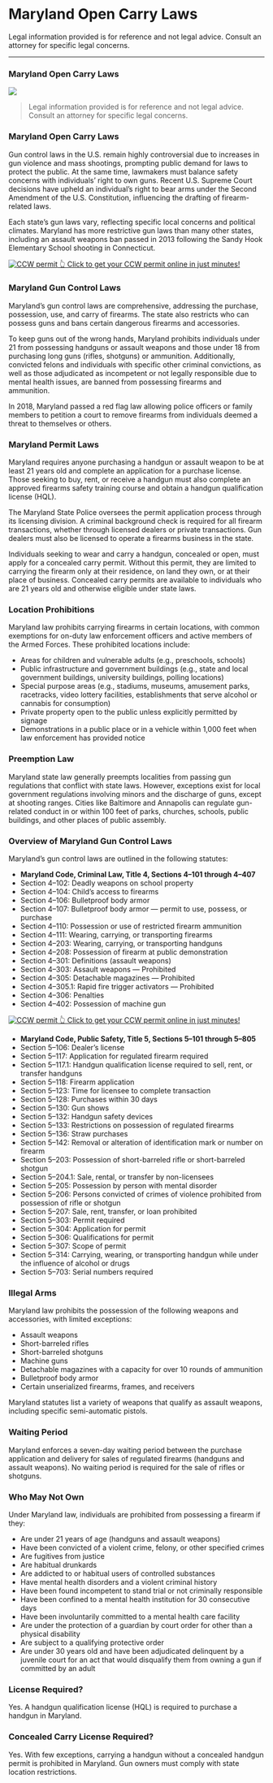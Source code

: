 # Maryland Open Carry Laws

Legal information provided is for reference and not legal advice. Consult an attorney for specific legal concerns. 

* * *

### Maryland Open Carry Laws

![](https://cdn-images-1.medium.com/max/800/1*n6epcyYPFWCC2IDlraZv5A.png)

> Legal information provided is for reference and not legal advice. Consult an attorney for specific legal concerns.

### Maryland Open Carry Laws

Gun control laws in the U.S. remain highly controversial due to increases in gun violence and mass shootings, prompting public demand for laws to protect the public. At the same time, lawmakers must balance safety concerns with individuals’ right to own guns. Recent U.S. Supreme Court decisions have upheld an individual’s right to bear arms under the Second Amendment of the U.S. Constitution, influencing the drafting of firearm-related laws.

Each state’s gun laws vary, reflecting specific local concerns and political climates. Maryland has more restrictive gun laws than many other states, including an assault weapons ban passed in 2013 following the Sandy Hook Elementary School shooting in Connecticut.

<a href="https://serp.ly/ccw">
<div>
    <img src="https://cdn-images-1.medium.com/max/1200/1*aCmvRhaa5Xjz4zDZxHzAjg.png" alt="CCW permit">
    👆 Click to get your CCW permit online in just minutes!
</div>
</a>

### Maryland Gun Control Laws

Maryland’s gun control laws are comprehensive, addressing the purchase, possession, use, and carry of firearms. The state also restricts who can possess guns and bans certain dangerous firearms and accessories.

To keep guns out of the wrong hands, Maryland prohibits individuals under 21 from possessing handguns or assault weapons and those under 18 from purchasing long guns (rifles, shotguns) or ammunition. Additionally, convicted felons and individuals with specific other criminal convictions, as well as those adjudicated as incompetent or not legally responsible due to mental health issues, are banned from possessing firearms and ammunition.

In 2018, Maryland passed a red flag law allowing police officers or family members to petition a court to remove firearms from individuals deemed a threat to themselves or others.

### Maryland Permit Laws

Maryland requires anyone purchasing a handgun or assault weapon to be at least 21 years old and complete an application for a purchase license. Those seeking to buy, rent, or receive a handgun must also complete an approved firearms safety training course and obtain a handgun qualification license (HQL).

The Maryland State Police oversees the permit application process through its licensing division. A criminal background check is required for all firearm transactions, whether through licensed dealers or private transactions. Gun dealers must also be licensed to operate a firearms business in the state.

Individuals seeking to wear and carry a handgun, concealed or open, must apply for a concealed carry permit. Without this permit, they are limited to carrying the firearm only at their residence, on land they own, or at their place of business. Concealed carry permits are available to individuals who are 21 years old and otherwise eligible under state laws.

### Location Prohibitions

Maryland law prohibits carrying firearms in certain locations, with common exemptions for on-duty law enforcement officers and active members of the Armed Forces. These prohibited locations include:

  * Areas for children and vulnerable adults (e.g., preschools, schools)
  * Public infrastructure and government buildings (e.g., state and local government buildings, university buildings, polling locations)
  * Special purpose areas (e.g., stadiums, museums, amusement parks, racetracks, video lottery facilities, establishments that serve alcohol or cannabis for consumption)
  * Private property open to the public unless explicitly permitted by signage
  * Demonstrations in a public place or in a vehicle within 1,000 feet when law enforcement has provided notice



### Preemption Law

Maryland state law generally preempts localities from passing gun regulations that conflict with state laws. However, exceptions exist for local government regulations involving minors and the discharge of guns, except at shooting ranges. Cities like Baltimore and Annapolis can regulate gun-related conduct in or within 100 feet of parks, churches, schools, public buildings, and other places of public assembly.

### Overview of Maryland Gun Control Laws

Maryland’s gun control laws are outlined in the following statutes:

  * **Maryland Code, Criminal Law, Title 4, Sections 4–101 through 4–407**
  * Section 4–102: Deadly weapons on school property
  * Section 4–104: Child’s access to firearms
  * Section 4–106: Bulletproof body armor
  * Section 4–107: Bulletproof body armor — permit to use, possess, or purchase
  * Section 4–110: Possession or use of restricted firearm ammunition
  * Section 4–111: Wearing, carrying, or transporting firearms
  * Section 4–203: Wearing, carrying, or transporting handguns
  * Section 4–208: Possession of firearm at public demonstration
  * Section 4–301: Definitions (assault weapons)
  * Section 4–303: Assault weapons — Prohibited
  * Section 4–305: Detachable magazines — Prohibited
  * Section 4–305.1: Rapid fire trigger activators — Prohibited
  * Section 4–306: Penalties
  * Section 4–402: Possession of machine gun



<a href="https://serp.ly/ccw">
<div>
    <img src="https://cdn-images-1.medium.com/max/1200/1*TMCVgNoKp2NAtvLSAMkaJg.png" alt="CCW permit">
    👆 Click to get your CCW permit online in just minutes!
</div>
</a>


  * **Maryland Code, Public Safety, Title 5, Sections 5–101 through 5–805**
  * Section 5–106: Dealer’s license
  * Section 5–117: Application for regulated firearm required
  * Section 5–117.1: Handgun qualification license required to sell, rent, or transfer handguns
  * Section 5–118: Firearm application
  * Section 5–123: Time for licensee to complete transaction
  * Section 5–128: Purchases within 30 days
  * Section 5–130: Gun shows
  * Section 5–132: Handgun safety devices
  * Section 5–133: Restrictions on possession of regulated firearms
  * Section 5–136: Straw purchases
  * Section 5–142: Removal or alteration of identification mark or number on firearm
  * Section 5–203: Possession of short-barreled rifle or short-barreled shotgun
  * Section 5–204.1: Sale, rental, or transfer by non-licensees
  * Section 5–205: Possession by person with mental disorder
  * Section 5–206: Persons convicted of crimes of violence prohibited from possession of rifle or shotgun
  * Section 5–207: Sale, rent, transfer, or loan prohibited
  * Section 5–303: Permit required
  * Section 5–304: Application for permit
  * Section 5–306: Qualifications for permit
  * Section 5–307: Scope of permit
  * Section 5–314: Carrying, wearing, or transporting handgun while under the influence of alcohol or drugs
  * Section 5–703: Serial numbers required



### Illegal Arms

Maryland law prohibits the possession of the following weapons and accessories, with limited exceptions:

  * Assault weapons
  * Short-barreled rifles
  * Short-barreled shotguns
  * Machine guns
  * Detachable magazines with a capacity for over 10 rounds of ammunition
  * Bulletproof body armor
  * Certain unserialized firearms, frames, and receivers



Maryland statutes list a variety of weapons that qualify as assault weapons, including specific semi-automatic pistols.

### Waiting Period

Maryland enforces a seven-day waiting period between the purchase application and delivery for sales of regulated firearms (handguns and assault weapons). No waiting period is required for the sale of rifles or shotguns.

### Who May Not Own

Under Maryland law, individuals are prohibited from possessing a firearm if they:

  * Are under 21 years of age (handguns and assault weapons)
  * Have been convicted of a violent crime, felony, or other specified crimes
  * Are fugitives from justice
  * Are habitual drunkards
  * Are addicted to or habitual users of controlled substances
  * Have mental health disorders and a violent criminal history
  * Have been found incompetent to stand trial or not criminally responsible
  * Have been confined to a mental health institution for 30 consecutive days
  * Have been involuntarily committed to a mental health care facility
  * Are under the protection of a guardian by court order for other than a physical disability
  * Are subject to a qualifying protective order
  * Are under 30 years old and have been adjudicated delinquent by a juvenile court for an act that would disqualify them from owning a gun if committed by an adult



### License Required?

Yes. A handgun qualification license (HQL) is required to purchase a handgun in Maryland.

### Concealed Carry License Required?

Yes. With few exceptions, carrying a handgun without a concealed handgun permit is prohibited in Maryland. Gun owners must comply with state location restrictions.



